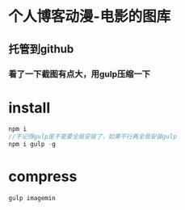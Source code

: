 # 个人博客动漫-电影的图库
## 托管到github
### 看了一下截图有点大，用gulp压缩一下

# install
```js
npm i
//不记得gulp是不是要全局安装了，如果不行再全局安装gulp
npm i gulp -g
```

# compress
```js
gulp imagemin
```


